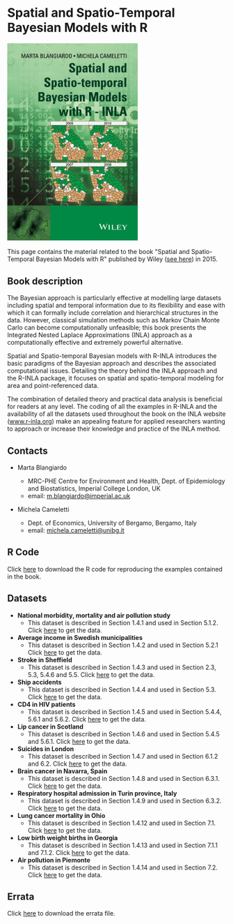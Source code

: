 # Spatial and Spatio-Temporal Bayesian Models with R

<img src=cover.jpg width="300">

This page contains the material related to the book "Spatial and Spatio-Temporal Bayesian Models with R" published by Wiley ([see here](https://onlinelibrary.wiley.com/doi/book/10.1002/9781118950203)) in 2015.


## Book description
The Bayesian approach is particularly effective at modelling large datasets including spatial and temporal information due to its flexibility and ease with which it can formally include correlation and hierarchical structures in the data. However, classical simulation methods such as Markov Chain Monte Carlo can become computationally unfeasible; this book presents the Integrated Nested Laplace Approximations (INLA) approach as a computationally effective and extremely powerful alternative.

Spatial and Spatio-temporal Bayesian models with R-INLA introduces the basic paradigms of the Bayesian approach and describes the associated computational issues. Detailing the theory behind the INLA approach and the R-INLA package, it focuses on spatial and spatio-temporal modeling for area and point-referenced data.

The combination of detailed theory and practical data analysis is beneficial for readers at any level. The coding of all the examples in R-INLA and the availability of all the datasets used throughout the book on the INLA website (www.r-inla.org) make an appealing feature for applied researchers wanting to approach or increase their knowledge and practice of the INLA method.

## Contacts
* Marta Blangiardo
  * MRC-PHE Centre for Environment and Health, Dept. of Epidemiology and Biostatistics, Imperial College London, UK
  * email: m.blangiardo@imperial.ac.uk

* Michela Cameletti
  * Dept. of Economics, University of Bergamo, Bergamo, Italy
  * email: michela.cameletti@unibg.it 

## R Code

Click [here](https://drive.google.com/open?id=1YphthJc6d821jIGOnT2pGm4orp2cOthL&usp=drive_fs) to download the R code for reproducing the examples contained in the book. 

## Datasets

* **National morbidity, mortality and air pollution study**
  * This dataset is described in Section 1.4.1 and used in Section 5.1.2. Click [here](https://drive.google.com/open?id=1Yt17udN0XWWZaqreKP8N5TlySYbYcYX5&usp=drive_fs) to get the data.
* **Average income in Swedish municipalities**
  * This dataset is described in Section 1.4.2 and used in Section 5.2.1 Click [here](https://drive.google.com/open?id=1Z3hZqmjiQ8F9LAQ9fUd-VGUyT8UlvnVS&usp=drive_fs) to get the data.
* **Stroke in Sheffield**
  * This dataset is described in Section 1.4.3 and used in Section 2.3, 5.3, 5.4.6 and 5.5. Click [here](https://drive.google.com/open?id=1aTLnyDlPXx-T0QomavbuMytk1nq1MLdn&usp=drive_fs) to get the data.
* **Ship accidents**
  * This dataset is described in Section 1.4.4 and used in Section 5.3. Click [here](https://drive.google.com/open?id=1aTZLVswoZTJYjkt3Th69bblq4uPGRXGC&usp=drive_fs) to get the data.
* **CD4 in HIV patients**
  * This dataset is described in Section 1.4.5 and used in Section 5.4.4, 5.6.1 and 5.6.2. Click [here](https://drive.google.com/open?id=1aUCL3f5b4IP8e0AhnGttOkfme9Pm-5ib&usp=drive_fs) to get the data.
* **Lip cancer in Scotland**
  * This dataset is described in Section 1.4.6 and used in Section 5.4.5 and 5.6.1. Click [here](https://drive.google.com/open?id=1aUELxVJ8rgs59F1Y-hfhvTvugpnjiHO3&usp=drive_fs) to get the data.
* **Suicides in London**
  * This dataset is described in Section 1.4.7 and used in Section 6.1.2 and 6.2. Click [here](https://drive.google.com/open?id=1YUzx7KQZqlNiN6j8wxeOV5bEJ8DohQ0P&usp=drive_fs) to get the data.
* **Brain cancer in Navarra, Spain**
  * This dataset is described in Section 1.4.8 and used in Section 6.3.1. Click [here](https://drive.google.com/open?id=1YikBETAUbQgKSOg6IFnJVOdlMHFdPOQM&usp=drive_fs) to get the data.
* **Respiratory hospital admission in Turin province, Italy**
  * This dataset is described in Section 1.4.9 and used in Section 6.3.2. Click [here](https://drive.google.com/open?id=1YUZV4-Z01h1lyWnZH6wSo-5q_pQUns_y&usp=drive_fs) to get the data.
* **Lung cancer mortality in Ohio**
  * This dataset is described in Section 1.4.12 and used in Section 7.1. Click [here](https://drive.google.com/open?id=1YMwjMDqtxaKAz7E4__Oovihuo3WW6HUO&usp=drive_fs) to get the data.
* **Low birth weight births in Georgia**
  * This dataset is described in Section 1.4.13 and used in Section 7.1.1 and 7.1.2. Click [here](https://drive.google.com/open?id=1YbUZWPWCDYgqjbWOrpB_EwgMHPcoSmiZ&usp=drive_fs) to get the data.
* **Air pollution in Piemonte**
  * This dataset is described in Section 1.4.14 and used in Section 7.2. Click [here](https://drive.google.com/open?id=1YJd6kXhnM0aPI-y-KZGKv2cJY3jyMDiI&usp=drive_fs) to get the data.


## Errata
Click [here](https://drive.google.com/open?id=1Ys83fWwwciaHBeyhJ9MZcw67v4kEZaaI&usp=drive_fs) to download the errata file.


